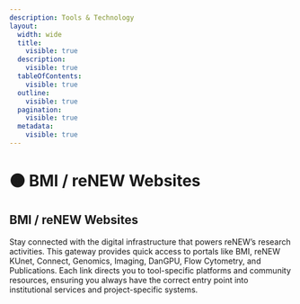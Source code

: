```yaml
---
description: Tools & Technology
layout:
  width: wide
  title:
    visible: true
  description:
    visible: true
  tableOfContents:
    visible: true
  outline:
    visible: true
  pagination:
    visible: true
  metadata:
    visible: true
---
```


# 🟠 BMI / reNEW Websites

## **BMI / reNEW Websites**

Stay connected with the digital infrastructure that powers reNEW’s research activities. This gateway provides quick access to portals like BMI, reNEW KUnet, Connect, Genomics, Imaging, DanGPU, Flow Cytometry, and Publications. Each link directs you to tool-specific platforms and community resources, ensuring you always have the correct entry point into institutional services and project-specific systems.
